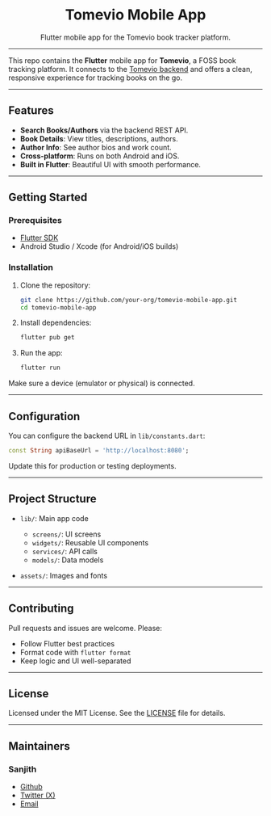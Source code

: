 <div align="center">
  <h1>Tomevio Mobile App</h1>
  <p>Flutter mobile app for the Tomevio book tracker platform.</p>
</div>

---

This repo contains the **Flutter** mobile app for **Tomevio**, a FOSS book tracking platform. It connects to the [Tomevio backend](https://github.com/s4nj1th/tomevio-backend) and offers a clean, responsive experience for tracking books on the go.

---

## Features

- **Search Books/Authors** via the backend REST API.
- **Book Details**: View titles, descriptions, authors.
- **Author Info**: See author bios and work count.
- **Cross-platform**: Runs on both Android and iOS.
- **Built in Flutter**: Beautiful UI with smooth performance.

---

## Getting Started

### Prerequisites

- [Flutter SDK](https://flutter.dev/docs/get-started/install)
- Android Studio / Xcode (for Android/iOS builds)

### Installation

1. Clone the repository:

   ```bash
   git clone https://github.com/your-org/tomevio-mobile-app.git
   cd tomevio-mobile-app
   ```

2. Install dependencies:

   ```bash
   flutter pub get
   ```

3. Run the app:

   ```bash
   flutter run
   ```

Make sure a device (emulator or physical) is connected.

---

## Configuration

You can configure the backend URL in `lib/constants.dart`:

```dart
const String apiBaseUrl = 'http://localhost:8080';
```

Update this for production or testing deployments.

---

## Project Structure

- `lib/`: Main app code

  - `screens/`: UI screens
  - `widgets/`: Reusable UI components
  - `services/`: API calls
  - `models/`: Data models

- `assets/`: Images and fonts

---

## Contributing

Pull requests and issues are welcome.
Please:

- Follow Flutter best practices
- Format code with `flutter format`
- Keep logic and UI well-separated

---

## License

Licensed under the MIT License. See the [LICENSE](LICENSE) file for details.

---

## Maintainers

### Sanjith

- [Github](https://github.com/s4nj1th)
- [Twitter (X)](https://x.com/s4nj1th)
- [Email](mailto:sanjith.develops@gmail.com)
